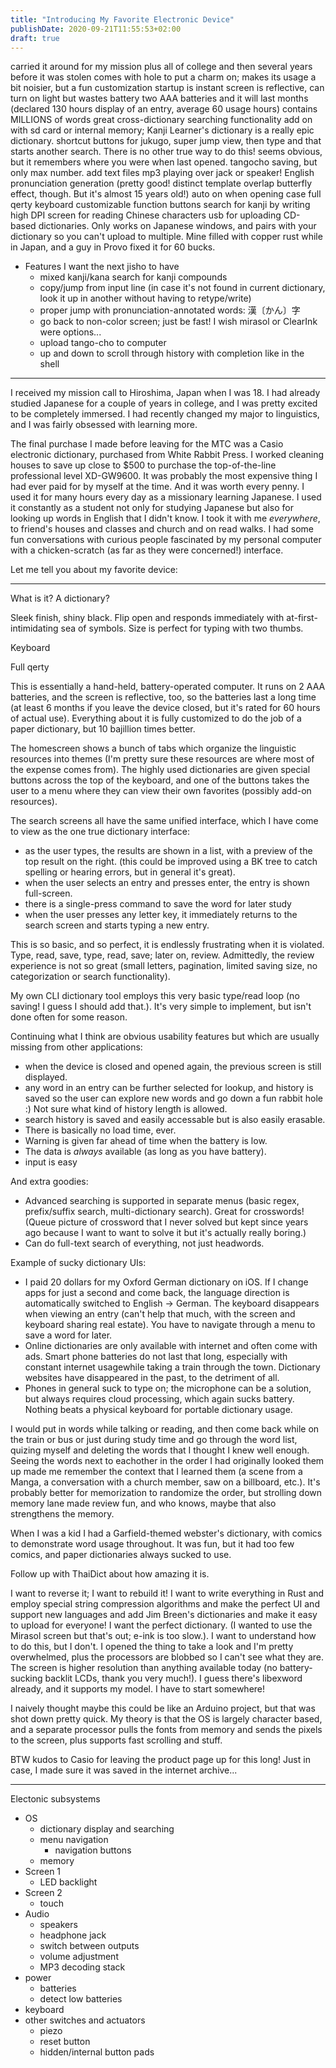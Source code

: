 ```yaml
---
title: "Introducing My Favorite Electronic Device"
publishDate: 2020-09-21T11:55:53+02:00
draft: true
---
```


carried it around for my mission plus all of college and then several years before it was stolen
comes with hole to put a charm on; makes its usage a bit noisier, but a fun customization
startup is instant
screen is reflective, can turn on light but wastes battery
two AAA batteries and it will last months (declared 130 hours display of an entry, average 60 usage hours)
contains MILLIONS of words
great cross-dictionary searching functionality
add on with sd card or internal memory; Kanji Learner's dictionary is a really epic dictionary.
shortcut buttons for jukugo, super jump
view, then type and that starts another search. There is no other true way to do this!
seems obvious, but it remembers where you were when last opened.
tangocho saving, but only max number.
add text files
mp3 playing over jack or speaker!
English pronunciation generation (pretty good! distinct template overlap butterfly effect, though. But it's almost 15 years old!)
auto on when opening case
full qerty keyboard
customizable function buttons
search for kanji by writing
high DPI screen for reading Chinese characters
usb for uploading CD-based dictionaries. Only works on Japanese windows, and pairs with your dictionary so you can't upload to multiple.
    Mine filled with copper rust while in Japan, and a guy in Provo fixed it for 60 bucks.

* Features I want the next jisho to have
    - mixed kanji/kana search for kanji compounds
    - copy/jump from input line (in case it's not found in current dictionary, look it up in another without having to retype/write)
    - proper jump with pronunciation-annotated words: 漢〔かん〕字
    - go back to non-color screen; just be fast! I wish mirasol or ClearInk were options...
    - upload tango-cho to computer
    - up and down to scroll through history with completion like in the shell

***

I received my mission call to Hiroshima, Japan when I was 18. I had already studied Japanese for a couple of years in college, and I was pretty excited to be completely immersed. I had recently changed my major to linguistics, and I was fairly obsessed with learning more.

The final purchase I made before leaving for the MTC was a Casio electronic dictionary, purchased from White Rabbit Press. I worked cleaning houses to save up close to $500 to purchase the top-of-the-line professional level XD-GW9600. It was probably the most expensive thing I had ever paid for by myself at the time. And it was worth every penny. I used it for many hours every day as a missionary learning Japanese. I used it constantly as a student not only for studying Japanese but also for looking up words in English that I didn't know. I took it with me *everywhere*, to friend's houses and classes and church and on read walks. I had some fun conversations with curious people fascinated by my personal computer with a chicken-scratch (as far as they were concerned!) interface.

<!-- Lately I've sadly reached the device's limits and don't use it as often anymore. I would love nothing more than to breath new life into it and carry it from country to country studying new languages. -->

Let me tell you about my favorite device:

***

What is it? A dictionary?

Sleek finish, shiny black. Flip open and responds immediately with at-first-intimidating sea of symbols. Size is perfect for typing with two thumbs.


Keyboard

Full qerty


This is essentially a hand-held, battery-operated computer. It runs on 2 AAA batteries, and the screen is reflective, too, so the batteries last a long time (at least 6 months if you leave the device closed, but it's rated for 60 hours of actual use). Everything about it is fully customized to do the job of a paper dictionary, but 10 bajillion times better.

The homescreen shows a bunch of tabs which organize the linguistic resources into themes (I'm pretty sure these resources are where most of the expense comes from). The highly used dictionaries are given special buttons across the top of the keyboard, and one of the buttons takes the user to a menu where they can view their own favorites (possibly add-on resources).

The search screens all have the same unified interface, which I have come to view as the one true dictionary interface:

* as the user types, the results are shown in a list, with a preview of the top result on the right. (this could be improved using a BK tree to catch spelling or hearing errors, but in general it's great).
* when the user selects an entry and presses enter, the entry is shown full-screen.
* there is a single-press command to save the word for later study
* when the user presses any letter key, it immediately returns to the search screen and starts typing a new entry.

This is so basic, and so perfect, it is endlessly frustrating when it is violated. Type, read, save, type, read, save; later on, review. Admittedly, the review experience is not so great (small letters, pagination, limited saving size, no categorization or search functionality).

My own CLI dictionary tool employs this very basic type/read loop (no saving! I guess I should add that.). It's very simple to implement, but isn't done often for some reason.

Continuing what I think are obvious usability features but which are usually missing from other applications:

* when the device is closed and opened again, the previous screen is still displayed.
* any word in an entry can be further selected for lookup, and history is saved so the user can explore new words and go down a fun rabbit hole :) Not sure what kind of history length is allowed.
* search history is saved and easily accessable but is also easily erasable.
* There is basically no load time, ever.
* Warning is given far ahead of time when the battery is low.
* The data is *always* available (as long as you have battery).
* input is easy

And extra goodies:

* Advanced searching is supported in separate menus (basic regex, prefix/suffix search, multi-dictionary search). Great for crosswords! (Queue picture of crossword that I never solved but kept since years ago because I want to want to solve it but it's actually really boring.)
* Can do full-text search of everything, not just headwords.


Example of sucky dictionary UIs:

* I paid 20 dollars for my Oxford German dictionary on iOS. If I change apps for just a second and come back, the language direction is automatically switched to English -> German. The keyboard disappears when viewing an entry (can't help that much, with the screen and keyboard sharing real estate). You have to navigate through a menu to save a word for later.
* Online dictionaries are only available with internet and often come with ads. Smart phone batteries do not last that long, especially with constant internet usagewhile taking a train through the town. Dictionary websites have disappeared in the past, to the detriment of all.
* Phones in general suck to type on; the microphone can be a solution, but always requires cloud processing, which again sucks battery. Nothing beats a physical keyboard for portable dictionary usage.



I would put in words while talking or reading, and then come back while on the train or bus or just during study time and go through the word list, quizing myself and deleting the words that I thought I knew well enough. Seeing the words next to eachother in the order I had originally looked them up made me remember the context that I learned them (a scene from a Manga, a conversation with a church member, saw on a billboard, etc.). It's probably better for memorization to randomize the order, but strolling down memory lane made review fun, and who knows, maybe that also strengthens the memory.


When I was a kid I had a Garfield-themed webster's dictionary, with comics to demonstrate word usage throughout. It was fun, but it had too few comics, and paper dictionaries always sucked to use.

Follow up with ThaiDict about how amazing it is.


I want to reverse it; I want to rebuild it! I want to write everything in Rust and employ special string compression algorithms and make the perfect UI and support new languages and add Jim Breen's dictionaries and make it easy to upload for everyone! I want the perfect dictionary. (I wanted to use the Mirasol screen but that's out; e-ink is too slow.). I want to understand how to do this, but I don't. I opened the thing to take a look and I'm pretty overwhelmed, plus the processors are blobbed so I can't see what they are. The screen is higher resolution than anything available today (no battery-sucking backlit LCDs, thank you very much!). I guess there's libexword already, and it supports my model. I have to start somewhere!

I naively thought maybe this could be like an Arduino project, but that was shot down pretty quick. My theory is that the OS is largely character based, and a separate processor pulls the fonts from memory and sends the pixels to the screen, plus supports fast scrolling and stuff.

BTW kudos to Casio for leaving the product page up for this long! Just in case, I made sure it was saved in the internet archive...

***

Electonic subsystems

* OS
    - dictionary display and searching
    - menu navigation
        - navigation buttons
    - memory
* Screen 1
    - LED backlight
* Screen 2
    - touch
* Audio
    - speakers
    - headphone jack
    - switch between outputs
    - volume adjustment
    - MP3 decoding stack
* power
    - batteries
    - detect low batteries
* keyboard
* other switches and actuators
    - piezo
    - reset button
    - hidden/internal button pads
